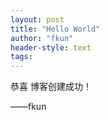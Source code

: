 ```yaml
---
layout: post
title: "Hello World"
author: "fkun"
header-style: text
tags:
---
```


恭喜 博客创建成功！

——fkun